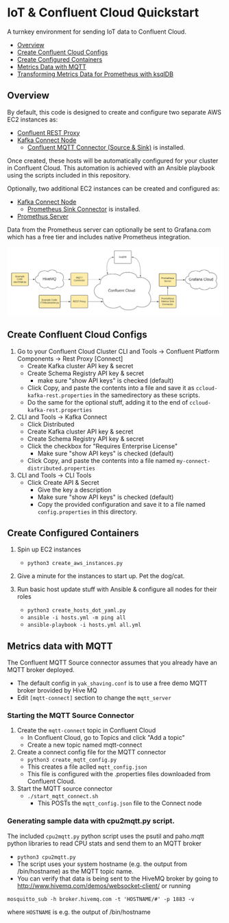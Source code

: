# IoT & Confluent Cloud Quickstart 
A turnkey environment for sending IoT data to Confluent Cloud.
- [Overview](https://github.com/berthayes/iot/#Overview)
- [Create Confluent Cloud Configs](https://github.com/berthayes/iot/#Create-Confluent-Cloud-Configs)
- [Create Configured Containers](https://github.com/berthayes/iot/#Create-Configured-Containers)
- [Metrics Data with MQTT](https://github.com/berthayes/iot/#metrics-data-with-mqtt)
- [Transforming Metrics Data for Prometheus with ksqlDB](https://github.com/berthayes/iot/#Transforming-Metrics-Data-for-Prometheus-with-ksqlDB)

## Overview
By default, this code is designed to create and configure two separate AWS EC2 instances as:
  - [Confluent REST Proxy](https://docs.confluent.io/platform/current/kafka-rest/index.html)
  - [Kafka Connect Node](https://docs.confluent.io/platform/current/connect/index.html)
    - [Confluent MQTT Connector (Source & Sink)](https://www.confluent.io/hub/confluentinc/kafka-connect-mqtt) is installed.

Once created, these hosts will be automatically configured for your cluster in Confluent Cloud.  This automation is achieved with an Ansible playbook using the scripts included in this repository.  

Optionally, two additional EC2 instances can be created and configured as:
  - [Kafka Connect Node](https://docs.confluent.io/platform/current/connect/index.html)
    - [Prometheus Sink Connector](https://www.confluent.io/hub/confluentinc/kafka-connect-prometheus-metrics) is installed.
  - [Promethus Server](https://prometheus.io/)
  
Data from the Prometheus server can optionally be sent to Grafana.com which has a free tier and includes native Prometheus integration.

![Cloud IoT Architecture](https://github.com/berthayes/iot/blob/main/images/iot_arch.png)


## Create Confluent Cloud Configs
1. Go to your Confluent Cloud Cluster
    CLI and Tools -> Confluent Platform Components -> Rest Proxy [Connect]
    - Create Kafka cluster API key & secret
    - Create Schema Registry API key & secret
      - make sure "show API keys" is checked (default)
    - Click Copy, and paste the contents into a file and save it as ```ccloud-kafka-rest.properties``` in the samedirectory as these scripts.
    - Do the same for the optional stuff, adding it to the end of ```ccloud-kafka-rest.properties```
1. CLI and Tools -> Kafka Connect
    - Click Distributed
    - Create Kafka cluster API key & secret
    - Create Schema Registry API key & secret
    - Click the checkbox for "Requires Enterprise License"
      - Make sure "show API keys" is checked (default)
    - Click Copy, and paste the contents into a file named ```my-connect-distributed.properties```
1. CLI and Tools -> CLI Tools
    - Click Create API & Secret
      - Give the key a description
      - Make sure "show API keys" is checked (default)
      - Copy the provided configuration and save it to a file named ```config.properties``` in this directory.

## Create Configured Containers
1. Spin up EC2 instances
    - ```python3 create_aws_instances.py```
1. Give a minute for the instances to start up.  Pet the dog/cat.

1. Run basic host update stuff with Ansible & configure all nodes for their roles
    - ```python3 create_hosts_dot_yaml.py```
    - ```ansible -i hosts.yml -m ping all```
    - ```ansible-playbook -i hosts.yml all.yml```


## Metrics data with MQTT
The Confluent MQTT Source connector assumes that you already have an MQTT broker deployed.
 - The default config in ```yak_shaving.conf``` is to use a free demo MQTT broker brovided by Hive MQ
  - Edit ```[mqtt-connect]``` section to change the ```mqtt_server```
  
### Starting the MQTT Source Connector
1. Create the ```mqtt-connect``` topic in Confluent Cloud
    - In Confluent Cloud, go to Topics and click "Add a topic"
    - Create a new topic named mqtt-connect
1. Create a connect config file for the MQTT connector
    - ```python3 create_mqtt_config.py```
    - This creates a file aclled ```mqtt_config.json```
    - This file is configured with the .properties files downloaded from Confluent Cloud.
1. Start the MQTT source connector
    - ```./start_mqtt_connect.sh```
      - This POSTs the ```mqtt_config.json``` file to the Connect node
### Generating sample data with cpu2mqtt.py  script.

The included ```cpu2mqtt.py``` python script uses the psutil and paho.mqtt python libraries to read CPU stats and send them to an MQTT broker
  - ```python3 cpu2mqtt.py```
  - The script uses your system hostname (e.g. the output from /bin/hostname) as the MQTT topic name.
  - You can verify that data is being sent to the HiveMQ broker by going to http://www.hivemq.com/demos/websocket-client/
        or running
  ```
  mosquitto_sub -h broker.hivemq.com -t 'HOSTNAME/#' -p 1883 -v
  ```
  where ```HOSTNAME``` is e.g. the output of /bin/hostname


